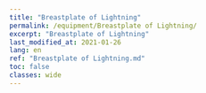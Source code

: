 ```yaml
---
title: "Breastplate of Lightning"
permalink: /equipment/Breastplate of Lightning/
excerpt: "Breastplate of Lightning"
last_modified_at: 2021-01-26
lang: en
ref: "Breastplate of Lightning.md"
toc: false
classes: wide
---
```


